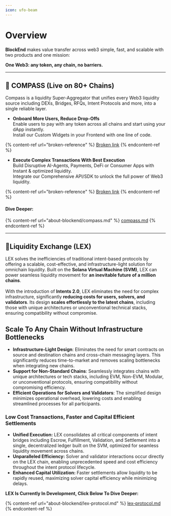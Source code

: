 ```yaml
---
icon: ufo-beam
---
```


# Overview

**BlockEnd** makes value transfer across web3 simple, fast, and scalable with two products and one mission:

**One Web3: any token, any chain, no barriers.**

***

## :compass: COMPASS (Live on 80+ Chains)

Compass is a liquidity Super-Aggregator that unifies every Web3 liquidity source including DEXs, Bridges, RFQs, Intent Protocols and more, into a single reliable layer.

* **Onboard More Users, Reduce Drop-Offs**\
  Enable users to pay with any token across all chains and start using your dApp instantly.\
  Install our Custom Widgets in your Frontend with one line of code.

{% content-ref url="broken-reference" %}
[Broken link](broken-reference)
{% endcontent-ref %}

* **Execute Complex Transactions With Best Execution**\
  Build Disruptive AI-Agents, Payments, DeFi or Consumer Apps with Instant & optimized liquidity.\
  Integrate our Comprehensive API/SDK to unlock the full power of Web3 liquidity.

{% content-ref url="broken-reference" %}
[Broken link](broken-reference)
{% endcontent-ref %}

#### Dive Deeper:

{% content-ref url="about-blockend/compass.md" %}
[compass.md](about-blockend/compass.md)
{% endcontent-ref %}

***

## :ocean:Liquidity Exchange (LEX)

LEX solves the inefficiencies of traditional intent-based protocols by offering a scalable, cost-effective, and infrastructure-light solution for omnichain liquidity. Built on the **Solana Virtual Machine (SVM)**, LEX can power seamless liquidity movement for **an inevitable future of a million chains**.\
\
With the introduction of **Intents 2.0**, LEX eliminates the need for complex infrastructure, significantly **reducing costs for users, solvers, and validators**. Its design **scales effortlessly to the latest chains**, including those with unique architectures or unconventional technical stacks, ensuring compatibility without compromise.

## Scale To Any Chain Without Infrastructure Bottlenecks

* **Infrastructure-Light Design**: Eliminates the need for smart contracts on source and destination chains and cross-chain messaging layers. This significantly reduces time-to-market and removes scaling bottlenecks when integrating new chains.
* **Support for Non-Standard Chains**: Seamlessly integrates chains with unique architectures or tech stacks, including EVM, Non-EVM, Modular, or unconventional protocols, ensuring compatibility without compromising efficiency.
* **Efficient Operations for Solvers and Validators**: The simplified design minimizes operational overhead, lowering costs and enabling streamlined processes for all participants.

### Low Cost Transactions, Faster and Capital Efficient Settlements

* **Unified Execution:** LEX consolidates all critical components of intent bridges including Escrow, Fulfillment, Validation, and Settlement into a single, decentralized ledger built on the SVM, optimized for seamless liquidity movement across chains.
* **Unparalleled Efficiency:** Solver and validator interactions occur directly on the LEX chain, enabling unprecedented speed and cost efficiency throughout the intent protocol lifecycle.
* **Enhanced Capital Utilization:** Faster settlements allow liquidity to be rapidly reused, maximizing solver capital efficiency while minimizing delays.



**LEX Is Currently In Development, Click Below To Dive Deeper:**

{% content-ref url="about-blockend/lex-protocol.md" %}
[lex-protocol.md](about-blockend/lex-protocol.md)
{% endcontent-ref %}
